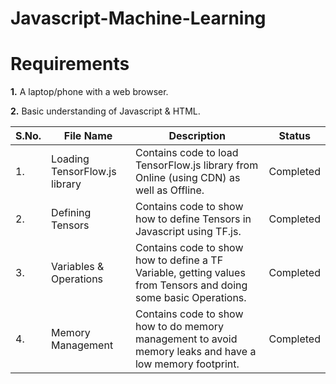 # Javascript-Machine-Learning

# Requirements

**1.** A laptop/phone with a web browser.

**2.** Basic understanding of Javascript & HTML.

| S.No. |     File Name   |                       Description                         |   Status    |
| ----- | --------------- | --------------------------------------------------------- | ----------- |
|  1.   | Loading TensorFlow.js library| Contains code to load TensorFlow.js library from Online (using CDN) as well as Offline. | Completed |
|  2.   | Defining Tensors | Contains code to show how to define Tensors in Javascript using TF.js. | Completed | 
|  3.   | Variables & Operations | Contains code to show how to define a TF Variable, getting values from Tensors and doing some basic Operations. | Completed |
|  4.   | Memory Management | Contains code to show how to do memory management to avoid memory leaks and have a low memory footprint. | Completed |
